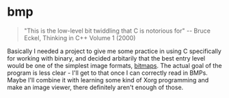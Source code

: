 bmp
===

> "This is the low-level bit twiddling that C is notorious for"
> -- Bruce Eckel, Thinking in C++ Volume 1 (2000)

Basically I needed a project to give me some practice in using C specifically
for working with binary, and decided arbitarily that the best entry level would
be one of the simplest image formats,
[bitmaps](https://en.wikipedia.org/wiki/BMP_file_format). The actual goal of
the program is less clear - I'll get to that once I can correctly read in BMPs.
Maybe I'll combine it with learning some kind of Xorg programming and make an
image viewer, there definitely aren't enough of those.

